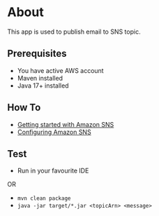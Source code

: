 # About

This app is used to publish email to SNS topic.

## Prerequisites

* You have active AWS account
* Maven installed
* Java 17+ installed

## How To

* [Getting started with Amazon SNS](https://docs.aws.amazon.com/sns/latest/dg/sns-getting-started.html)
* [Configuring Amazon SNS](https://docs.aws.amazon.com/sns/latest/dg/sns-configuring.html)

## Test

* Run in your favourite IDE

OR

* `mvn clean package`
* `java -jar target/*.jar <topicArn> <message>`
